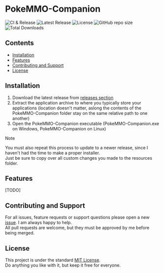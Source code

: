 # PokeMMO-Companion
![CI & Release](https://img.shields.io/github/actions/workflow/status/Matzeall/PokeMMO-Companion/CI_and_Release.yml)
![Latest Release](https://img.shields.io/github/v/release/Matzeall/PokeMMO-Companion)
![License](https://img.shields.io/github/license/Matzeall/PokeMMO-Companion)
![GitHub repo size](https://img.shields.io/github/repo-size/Matzeall/PokeMMO-Companion)
![Total Downloads](https://img.shields.io/github/downloads/Matzeall/PokeMMO-Companion/total)


## Contents
* [Installation](#installation)
* [Features](#features)
* [Contributing and Support](#contributing-and-support)
* [License](#license)

## Installation
1. Download the latest release from [releases section](https://github.com/Matzeall/PokeMMO-Companion/releases)
2. Extract the application archive to where you typically store your applications (location doesn't matter, aslong the contents of the PokeMMO-Companion folder stay on the same relative path to one another)
3. Open the PokeMMO-Companion executable (PokeMMO-Companion.exe on Windows, PokeMMO-Companion on Linux)

> [!NOTE]
> You must also repeat this process to update to a newer release, since I haven't had the time to make a proper installer.\
> Just be sure to copy over all custom changes you made to the resources folder.
 
## Features
[TODO]

## Contributing and Support
For all issues, feature requests or support questions please open a new [issue](https://github.com/Matzeall/PokeMMO-Companion/issues). I am always happy to help.\
All pull requests are welcome, but they must be approved by me before being merged.

## License
This project is under the standard [MIT License](https://github.com/Matzeall/PokeMMO-Companion/blob/main/LICENSE).\
Do anything you like with it, but keep it free for everyone.
